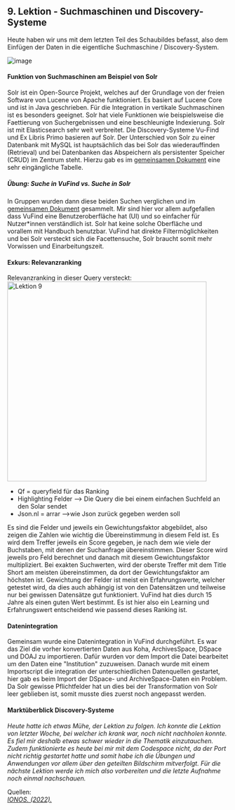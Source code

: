 ## 9. Lektion - Suchmaschinen und Discovery-Systeme
Heute haben wir uns mit dem letzten Teil des Schaubildes befasst, also dem Einfügen der Daten in die eigentliche Suchmaschine / Discovery-System.  

![image](https://github.com/blaettmartin/Lerntagebuch_BAIN/assets/90840517/8dacf956-92fe-42b4-8661-27ad77aea10e)

#### Funktion von Suchmaschinen am Beispiel von Solr
Solr ist ein Open-Source Projekt, welches auf der Grundlage von der freien Software von Lucene von Apache funktioniert. Es basiert auf Lucene Core und ist in Java geschrieben. Für die Integration in vertikale Suchmaschinen ist es besonders geeignet. Solr hat viele Funktionen wie beispielsweise die Faettierung von Suchergebnissen und eine beschleunigte Indexierung. Solr ist mit Elasticsearch sehr weit verbreitet. Die Discovery-Systeme Vu-Find und Ex Libris Primo basieren auf Solr. Der Unterschied von Solr zu einer Datenbank mit MySQL ist hauptsächlich das bei Solr das wiederauffinden (Retrieval) und bei Datenbanken das Abspeichern als persistenter Speicher (CRUD) im Zentrum steht. Hierzu gab es im [gemeinsamen Dokument](https://pad.gwdg.de/F1wvRpdtR8-Mcv8so8NjUQ#) eine sehr eingängliche Tabelle.

##### Übung: Suche in VuFind vs. Suche in Solr
In Gruppen wurden dann diese beiden Suchen verglichen und im [gemeinsamen Dokument](https://pad.gwdg.de/F1wvRpdtR8-Mcv8so8NjUQ#) gesammelt. Mir sind hier vor allem aufgefallen dass VuFind eine Benutzeroberfläche hat (UI) und so einfacher für Nutzer*innen verständlich ist. Solr hat keine solche Oberfläche und vorallem mit Handbuch benutzbar. VuFind hat direkte Filtermöglichkeiten und bei Solr versteckt sich die Facettensuche, Solr braucht somit mehr Vorwissen und Einarbeitungszeit.

#### Exkurs: Relevanzranking
Relevanzranking in dieser Query versteckt:  
<img width="454" alt="Lektion 9" src="https://github.com/blaettmartin/Lerntagebuch_BAIN/assets/90840517/9f0ebcbe-85a7-40a7-8b8c-b46356adbb05">

  -   Qf = queryfield für das Ranking
  -   Highlighting Felder --> Die Query die bei einem einfachen Suchfeld an den Solar sendet
  -   Json.nl = arrar -->wie Json zurück gegeben werden soll


Es sind die Felder und jeweils ein Gewichtungsfaktor abgebildet, also zeigen die Zahlen wie wichtig die Übereinstimmung in diesem Feld ist. Es wird dem Treffer jeweils ein Score gegeben, je nach dem wie viele der Buchstaben, mit denen der Suchanfrage übereinstimmen. Dieser Score wird jeweils pro Feld berechnet und danach mit diesem Gewichtungsfaktor multipliziert.  Bei exakten Suchwerten, wird der oberste Treffer mit dem Title Short am meisten übereinstimmen, da dort der Gewichtungsfaktor am höchsten ist. Gewichtung der Felder ist meist ein Erfahrungswerte, welcher getestet wird, da dies auch abhängig ist von den Datensätzen und teilweise nur bei gewissen Datensätze gut funktioniert.  VuFind hat dies durch 15 Jahre als einen guten Wert bestimmt. Es ist hier also ein Learning und Erfahrungswert entscheidend wie passend dieses Ranking ist.

#### Datenintegration
Gemeinsam wurde eine Datenintegration in VuFind durchgeführt. Es war das Ziel die vorher konvertierten Daten aus Koha, ArchivesSpace, DSpace und DOAJ zu importieren. Dafür wurden vor dem Import die Datei bearbeitet um den Daten eine "Institution" zuzuweisen. Danach wurde mit einem Importscript die integration der unterschiedlichen Datenquellen gestartet, hier gab es beim Import der DSpace- und ArchiveSpace-Daten ein Problem.  Da Solr gewisse Pflichtfelder hat un dies bei der Transformation von Solr leer geblieben ist, somit musste dies zuerst noch angepasst werden. 
  
#### Marktüberblick Discovery-Systeme

_Heute hatte ich etwas Mühe, der Lektion zu folgen. Ich konnte die Lektion von letzter Woche, bei welcher ich krank war, noch nicht nachholen konnte. Es fiel mir deshalb etwas schwer wieder in die Thematik einzutauchen. Zudem funktionierte es heute bei mir mit dem Codespace nicht, da der Port nicht richtig gestartet hatte und somit habe ich die Übungen und Anwendungen vor allem über den geteilten Bildschirm mitverfolgt. Für die nächste Lektion werde ich mich also vorbereiten und die letzte Aufnahme noch einmal nachschauen._

Quellen:  
_[IONOS. (2022).](https://www.ionos.de/digitalguide/server/konfiguration/solr/)_  


